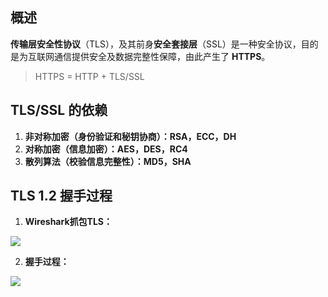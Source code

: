 ## 概述
**传输层安全性协议**（TLS），及其前身**安全套接层**（SSL）是一种安全协议，目的是为互联网通信提供安全及数据完整性保障，由此产生了 **HTTPS**。
> HTTPS = HTTP + TLS/SSL  

## TLS/SSL 的依赖
1. **非对称加密（身份验证和秘钥协商）：RSA，ECC，DH**  
2. **对称加密（信息加密）：AES，DES，RC4**  
3. **散列算法（校验信息完整性）：MD5，SHA**  

## TLS 1.2 握手过程
1. **Wireshark抓包TLS：**

  <img src="/notes/network/securityLayer/wireshark-tls.png" style="display:block;margin:0 auto"/>

2. **握手过程：**

  <img src="/notes/network/securityLayer/sharkhand-tls.png" style="display:block;margin:0 auto"/>